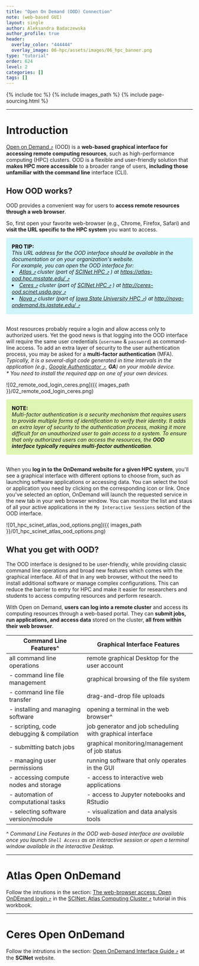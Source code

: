 ```yaml
---
title: "Open On Demand (OOD) Connection"
note: (web-based GUI)
layout: single
author: Aleksandra Badaczewska
author_profile: true
header:
  overlay_color: "444444"
  overlay_image: 06-hpc/assets/images/06_hpc_banner.png
type: "tutorial"
order: 624
level: 2
categories: []
tags: []
---
```


{% include toc %}
{% include images_path %}
{% include page-sourcing.html %}

---


# Introduction

<a href="https://openondemand.org/" target="_blank">Open on Demand  ⤴</a> (OOD) is a **web-based graphical interface for accessing remote computing resources**, such as high-performance computing (HPC) clusters. OOD is a flexible and user-friendly solution that **makes HPC more accessible** to a broader range of users, **including those unfamiliar with the command line** interface (CLI).

## How OOD works?

OOD provides a convenient way for users to **access remote resources through a web browser**. <br>

So, first open your favorite web-browser (e.g., Chrome, Firefox, Safari) and **visit the URL specific to the HPC system** you want to access.

<div style="background: #cff4fc; padding: 15px;">
<span style="font-weight:800;">PRO TIP:</span>
<br><span style="font-style:italic;">
This URL address for the OOD interface should be available in the documentation or on your organization's website. <br>
For example, you can open the OOD interface for: <br>
<li><a href="https://datascience.101workbook.org/06-IntroToHPC/01-HPC-NETWORKS/02-SCINET/02-scinet-atlas-cluster" target="_blank">Atlas  ⤴</a>
 cluster (part of <a href="https://datascience.101workbook.org/06-IntroToHPC/01-HPC-NETWORKS/02-SCINET/01-scient-network-intro" target="_blank">SCINet HPC  ⤴</a>
) at <a href="https://atlas-ood.hpc.msstate.edu/" target="_blank">https://atlas-ood.hpc.msstate.edu/  ⤴</a></li>
<li><a href="https://datascience.101workbook.org/06-IntroToHPC/01-HPC-NETWORKS/02-SCINET/03-scinet-ceres-cluster" target="_blank">Ceres  ⤴</a>
 cluster (part of <a href="https://datascience.101workbook.org/06-IntroToHPC/01-HPC-NETWORKS/02-SCINET/01-scient-network-intro" target="_blank">SCINet HPC  ⤴</a>
) at <a href="http://ceres-ood.scinet.usda.gov" target="_blank">http://ceres-ood.scinet.usda.gov  ⤴</a></li>
<li><a href="https://www.hpc.iastate.edu/guides/open-ondemand" target="_blank">Nova  ⤴</a> cluster (part of <a href="https://datascience.101workbook.org/06-IntroToHPC/01-HPC-NETWORKS/03-ISUHPC/01-isu-hpc-intro" target="_blank">Iowa State University HPC  ⤴</a>) at <a href="http://nova-ondemand.its.iastate.edu/" target="_blank">http://nova-ondemand.its.iastate.edu/  ⤴</a></li>
</span>
</div><br>

Most resources probably require a login and allow access only to authorized users. Yet the good news is that logging into the OOD interface will require the same user credentials (`username` & `password`) as command-line access. To add an extra layer of security to the user authentication process, you may be asked for a **multi-factor authentication** (MFA). <br>
<i>Typically, it is a several-digit code generated in time intervals in the application (e.g., <a href="https://play.google.com/store/apps/details?id=com.google.android.apps.authenticator2&hl=en_US&gl=US&pli=1" target="_blank">Google Authenticator  ⤴</a>, <b>GA</b>) on your mobile device. <br>* You need to install the required app on one of your own devices.</i>

![02_remote_ood_login_ceres.png]({{ images_path }}/02_remote_ood_login_ceres.png)

<div style="background: #dff5b3; padding: 15px;">
<span style="font-weight:800;">NOTE:</span>
<br><span style="font-style:italic;">
Multi-factor authentication is a security mechanism that requires users to provide multiple forms of identification to verify their identity. It adds an extra layer of security to the authentication process, making it more difficult for an unauthorized user to gain access to a system. To ensure that only authorized users can access the resources, the <b>OOD interface typically requires multi-factor authentication</b>.
</span>
</div><br>



When you **log in to the OnDemand website for a given HPC system**, you'll see a graphical interface with different options to choose from, such as launching software applications or accessing data. You can select the tool or application you need by clicking on the corresponding icon or link. Once you've selected an option, OnDemand will launch the requested service in the new tab in your web browser window. You can monitor the list and staus of all your active applications in the `My Interactive Sessions` section of the OOD interface.

![01_hpc_scinet_atlas_ood_options.png]({{ images_path }}/01_hpc_scinet_atlas_ood_options.png)

## What you get with OOD?

The OOD interface is designed to be user-friendly, while providing classic command line operations and broad new features which comes with the graphical interface. All of that in any web browser, without the need to install additional software or manage complex configurations. This can reduce the barrier to entry for HPC and make it easier for researchers and students to access computing resources and perform research.

With Open on Demand, **users can log into a remote cluster** and access its computing resources through a web-based portal. They can **submit jobs, run applications, and access data** stored on the cluster, **all from within their web browser**.


| Command Line Features^                    | Graphical Interface Features                              |
|-------------------------------------------|-----------------------------------------------------------|
| all command line operations               | remote graphical Desktop for the user account             |
| - command line file management            | graphical browsing of the file system                     |
| - command line file transfer              | drag-and-drop file uploads                                |
| - installing and managing software        | opening a terminal in the web browser^                    |
| - scripting, code debugging & compilation | job generator and job scheduling with graphical interface |
| - submitting batch jobs                   | graphical monitoring/management of job status             |
| - managing user permissions               | running software that only operates in the GUI            |
| - accessing compute nodes and storage     | - access to interactive web applications                  |
| - automation of computational tasks       | - access to Jupyter notebooks and RStudio                 |
| - selecting software version/module       | - visualization and data analysis tools |

^ *Command Line Features in the OOD web-based interface are available once you launch `Shell Access` as an interactive session or open a terminal window available in the interactive Desktop.*

---

# Atlas Open OnDemand

Follow the intrutions in the section: <a href="https://datascience.101workbook.org/06-IntroToHPC/01-HPC-NETWORKS/02-SCINET/02-scinet-atlas-cluster#open-ondemand-login" target="_blank">The web-browser access: Open OnDEmand login  ⤴</a> in the <a href="https://datascience.101workbook.org/06-IntroToHPC/01-HPC-NETWORKS/02-SCINET/02-scinet-atlas-cluster" target="_blank">SCINet: Atlas Computing Cluster  ⤴</a> tutorial in this workbook.

---

# Ceres Open OnDemand

Follow the intrutions in the section: <a href="https://scinet.usda.gov/guides/access/open-ondemand#open-ondemand-interface-guide" target="_blank">Open OnDemand Interface Guide  ⤴</a> at the **SCINet** website.
